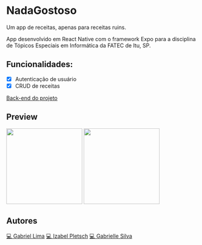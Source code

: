 # NadaGostoso
Um app de receitas, apenas para receitas ruins.

App desenvolvido em React Native com o framework Expo para a disciplina de Tópicos Especiais em Informática da FATEC de Itu, SP.

## Funcionalidades:
- [x] Autenticação de usuário
- [x] CRUD de receitas

[Back-end do projeto](https://github.com/splorg/recipes-backend)

## Preview
 <img src="https://github.com/httpsGabrielle/nadaGostoso/assets/99265156/a86b6e08-ae72-41e6-bd60-54b39b172239" width="200" /> 
<img src="https://github.com/httpsGabrielle/nadaGostoso/assets/99265156/0c0e5e1d-de2c-4e28-b31c-b1263f256cef" width="200" /> 

## Autores
[💻 Gabriel Lima](https://github.com/splorg)
[💻 Izabel Pletsch](https://github.com/izabelpletsch)
[💻 Gabrielle Silva](https://github.com/httpsGabrielle)
